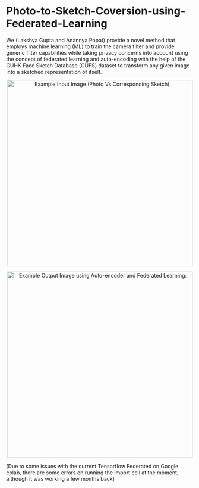 # Photo-to-Sketch-Coversion-using-Federated-Learning

We (Lakshya Gupta and Anannya Popat) provide a novel method that employs machine learning (ML) to train the camera filter and provide generic filter capabilities while  taking privacy concerns into account using the concept of federated learning and auto-encoding with the help of the CUHK Face Sketch Database (CUFS) dataset to transform any given image into a sketched representation of itself.

<p align="center"> 
  <img src="https://user-images.githubusercontent.com/59221653/202837687-7a9e334e-7d5c-4e8d-b715-82e37c828e67.png" width="500" title="Example Input Image (Photo Vs Corresponding Sketch):">
</p> 

<p align="center"> 
  <img src="https://user-images.githubusercontent.com/59221653/202837752-c6f5bafb-9a13-4d1a-973b-3d72fd8396f9.png" width="500" title="Example Output Image using Auto-encoder and Federated Learning:">
</p> 

[Due to some issues with the current Tensorflow Federated on Google colab, there are some errors on running the import cell at the moment, although it was working a few months back]
